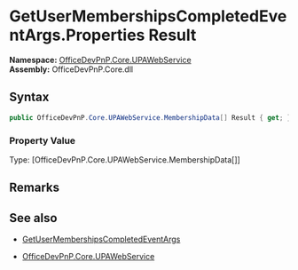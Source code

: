 # GetUserMembershipsCompletedEventArgs.Properties Result
  

**Namespace:** [OfficeDevPnP.Core.UPAWebService](OfficeDevPnP.Core.UPAWebService.md)  
**Assembly:** OfficeDevPnP.Core.dll  
## Syntax
```C#
public OfficeDevPnP.Core.UPAWebService.MembershipData[] Result { get; }
```

### Property Value
Type: [OfficeDevPnP.Core.UPAWebService.MembershipData[]] 

## Remarks 

## See also
- [GetUserMembershipsCompletedEventArgs](GetUserMembershipsCompletedEventArgs.md) 

- [OfficeDevPnP.Core.UPAWebService](OfficeDevPnP.Core.UPAWebService.md)
